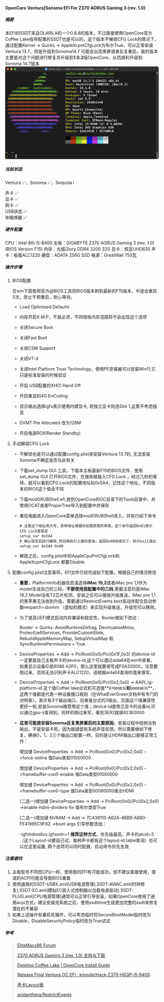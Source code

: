 #### OpenCore  Ventura|Sonoma  EFI For  Z370 AORUS Gaming 3 (rev. 1.0)  

##### 摘要

本EFI的SSDT来自OLARILA的一个0.8.8的版本，不过直接使用OpenCore官方Coffee Lake指导配置的SSDT也是可以的，这个版本不解锁CFG Lock的情况下，通过配置Kernel -> Quirks -> AppleXcpmCfgLock为布尔True，可以正常安装Ventura 13.7，但是升级到Sonoma14.7 可能会出现黑屏或者反复重启。我的版本主要是对这个问题进行修复并升级到**1.0.2**版OpenCore，从而顺利升级到Sonoma 14.7版本
![系统信息](info.png)

##### 当前状态

Ventura :white_check_mark:，Sonoma :white_check_mark:，Sequoia :information_source:

声卡				 :white_check_mark: \
显卡				 :white_check_mark: \
网卡				 :white_check_mark: \
USB状态		 :white_check_mark: \
休眠唤醒		 :white_check_mark: 

##### 硬件配置

CPU：Intel 8th i5-8400
主板：GIGABYTE Z370 AORUS Gaming 3 (rev. 1.0)  (BIOS Version F15)
内存：光威Glory DDR4 3200	32G
显卡：核显UHD630
声卡：板载ALC1220
硬盘：ADATA 256G SSD
电源：GreatWall 750瓦

##### 操作步骤

1. BIOS配置

   在win下面使用官方@BIOS工具将BIOS版本刷到最新的F15版本，中途会重启3次，禁止干预重启，耐心等待。

   + Load Optimized Defaults

   + 内存开启X.M.P，不是必须，不同规格内存混插将不会出现这个选项 

   + 关闭Secure Boot

   + 关闭Fast Boot

   + 关闭CSM Support

   + 关闭VT-d

   + 关闭Intel Platform Trust Technology，使用PE安装器可以安装Win11,它只是标准安装的时候验证

   + 开启 USB配置的XHCI Hand Off

   + 开启集显的4G EnCoding

   + 显示输出选择igfx表示使用内建显卡, 若独立显卡则选Slot 1,这里不考虑独显

   + DVMT Pre Allocated 改为128M

   + 开启电源RC6(Render Standby)

     

2. 手动解锁CFG Lock

   + 不解锁也是可以通过配置config.plist来安装Ventura 13.7的, 无法安装Sonoma不确定是否与此有关

   + 下载set_dump GUI 工具，下载本主板最新F15的BIOS文件，使用set_dump GUI 打开BIOS文件，在搜索框输入CFG Lock ，经过几秒的等待，就可以看到CFG Lock的配置地址如0x5A4，记住这个地址，不同版本的BIOS这个值会不同

   + 下载modGRUBShell.efi,放到OpenCore的OC目录下的Tools目录中，并使用OCAT或者ProperTree导入到配置中并保存

   + 重启电脑进入OpenCore菜单选择modGRUBShell进入，并执行如下命令

     ```
     # 注意这个地址用大写，具体地址根据你前面获取的来填，这个命令返回0x01表示CFG Lock是锁定
     setup_var 0x5A4
     # 确认锁定后执行解锁,然后再执行上面的查询，返回0x00则成功了，执行exit退出
     setup_var 0x5A4 0x00
     ```

   + 解锁之后，config.plist中的AppleCpuPmCfgLock和AppleXcpmCfgLock 都要Disable

     

3. 配置config.plist注意事项，EFI文件已经完成如下配置，根据自己的情况修改

   + **重要**，PlatformInfo机器信息请选择**iMac 19,2**或者iMac pro 1,1作为model生成自己的三码，**不要使用我配置中的三码**,需要注意的是iMac 19,2 Model没有T2芯片检测，安装之后可以接收升级推送，iMac pro 1,1 的黑苹果无法收到升级，需要通过RestrictEvents.kext驱动并配合启动参数revpatch=sbvmm （虚拟机模式）来实现升级推送，升级完可以移除。

   + 为了提高UEFI模式启动内存兼容和稳定性，Booter做如下改动：

     Booter -> Quirks: AvoidRuntimeDefrag, DevirtualiseMmio, ProtectUefiServices, ProvideCustomSlide, RebuildAppleMemoryMap, SetupVirtualMap 和 SyncRuntimePermissions = True

   + DeviceProperties -> Add -> PciRoot(0x0)/Pci(0x1F,0x3) 的device-id一定要是自己主板声卡的device-id,这个可以通过aida64在win中查看，如果显示设备ID是8086 A2F0，那么这里就要填写成F0A20000，注意要倒过来，否则无法识别声卡ALC1220，请根据aida64查询的值来填写。

   + DeviceProperties -> Add -> PciRoot(0x0)/Pci(0x2,0x0) -> AAPL,ig-platform-id 这个值Coffee lake台式机可选值**`07009B3E`**和**`00009B3E`**，这两个值都是代表一种设备接口规则（在WhatEverGreen文档中有专门的对照表），表示有3个输出端口，后者是台式的3输出，后面这个值兼容性更好一些,安装Sonoma推荐用这个值；device-id是核芯显卡的设备id,可以通过gpu-z查询到，同样的倒过来写，看到3E92就填923E0000

   + **这里可能是安装Sonoma反复黑屏重启的主要原因**，安装过程中视频没有输出，不是安装卡死，因为敲键盘有系统声音反馈。所以需要做如下修复，确保0，1，2三个输出口配置一样，目的是让HDMI输出口能够正常工作：

     增加键 DeviceProperties -> Add -> PciRoot(0x0)/Pci(0x2,0x0) ->force-online  值Data类型01000000

     增加键 DeviceProperties -> Add -> PciRoot(0x0)/Pci(0x2,0x0) ->framebuffer-con0-enable 值Data类型01000000

     增加键 DeviceProperties -> Add -> PciRoot(0x0)/Pci(0x2,0x0) ->framebuffer-con0-type  值Data类型00080000表示HDMI
   
     (二选一)增加键 DeviceProperties -> Add -> PciRoot(0x0)/Pci(0x2,0x0) ->enable-hdmi-dividers-fix 值布尔类型True
   
     (二选一)增加键 NVRAM -> Add -> 7C436110-AB2A-4BBB-A880-FE41995C9F82 ->boot-args 引导参数添加：
     
      -igfxhdmidivs  igfxonln=1 **推荐这种方式**，优先级最高，声卡的alcid=3 （这个Layout-id要自己试，每种声卡都有这个layout-id table查询）也可以在这里设置, 两个选项可以同时配置，启动命令优先生效
     
   

##### 注意避坑

1. 主板型号不同但CPU一样，使用我的EFI有可能成功，但不建议直接使用，错误的ACPI可能会导致BIOS重置
2. 使用通用的SSDT-USBX.aml(USB电源管理),SSDT-AWAC.aml(时钟修复),SSDT-EC.aml(模拟EC嵌入式控制器以加载电源驱动),SSDT-PLUG.aml(CPU电源管理)通常可以正常引导安装，如果OpenCore使用了通用acpi方式，建议安装完系统之后，使用ssdttime生成更加完整的ssdt来修复潜在的不兼容
3. 如果上述操作有重启死循环，可以考虑临时将SecureBootModel临时改为Disable，DisableSecurityPolicy临时改为True试试



##### 参考


> [EliteMacx86 Forum](https://elitemacx86.com/threads/gigabyte-z370-aorus-gaming-3-intel-core-i5-8400-32gb-ram-amd-rx-580-opencore.718/)
>
> [Z370 AORUS Gaming 3 (rev. 1.0) 支持与下载 ](https://www.gigabyte.cn/Motherboard/Z370-AORUS-Gaming-3-rev-10/support#support-dl-driver)
>
> [Desktop Coffee Lake | OpenCore Install Guide](https://dortania.github.io/OpenCore-Install-Guide/config.plist/coffee-lake.html#deviceproperties)
>
> [Release Final Ventura OC EFI · kinoute/Hack-Z370-HD3P-i5-8400](https://github.com/acidanthera/WhateverGreen/blob/master/Manual/FAQ.IntelHD.cn.md)
>
> [声卡Layout表](https://github.com/acidanthera/AppleALC/wiki/Supported-codecs)
>
> [acidanthera/RestrictEvents](https://github.com/acidanthera/RestrictEvents)